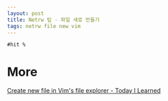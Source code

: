 ```yaml
---
layout: post
title: Netrw 팁 - 파일 새로 만들기
tags: netrw file new vim
---
```


```
#hit %
```

# More
[ Create new file in Vim&#39;s file explorer - Today I Learned ](https://til.hashrocket.com/posts/2034bed53c-create-new-file-in-vims-file-explorer)
